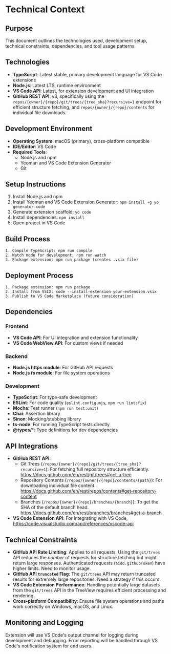 # Technical Context

## Purpose

This document outlines the technologies used, development setup, technical constraints, dependencies, and tool usage patterns.

## Technologies

- **TypeScript**: Latest stable, primary development language for VS Code extensions
- **Node.js**: Latest LTS, runtime environment
- **VS Code API**: Latest, for extension development and UI integration
- **GitHub REST API**: v3, specifically using the `repos/{owner}/{repo}/git/trees/{tree_sha}?recursive=1` endpoint for efficient structure fetching, and `repos/{owner}/{repo}/contents` for individual file downloads.

## Development Environment

- **Operating System**: macOS (primary), cross-platform compatible
- **IDE/Editor**: VS Code
- **Required Tools**:
  - Node.js and npm
  - Yeoman and VS Code Extension Generator
  - Git

## Setup Instructions

1. Install Node.js and npm
2. Install Yeoman and VS Code Extension Generator: `npm install -g yo generator-code`
3. Generate extension scaffold: `yo code`
4. Install dependencies: `npm install`
5. Open project in VS Code

## Build Process

```
1. Compile TypeScript: npm run compile
2. Watch mode for development: npm run watch
3. Package extension: npm run package (creates .vsix file)
```

## Deployment Process

```
1. Package extension: npm run package
2. Install from VSIX: code --install-extension your-extension.vsix
3. Publish to VS Code Marketplace (future consideration)
```

## Dependencies

### Frontend

- **VS Code API**: For UI integration and extension functionality
- **VS Code WebView API**: For custom views if needed

### Backend

- **Node.js https module**: For GitHub API requests
- **Node.js fs module**: For file system operations

### Development

- **TypeScript**: For type-safe development
- **ESLint**: For code quality (`eslint.config.mjs`, `npm run lint:fix`)
- **Mocha**: Test runner (`npm run test:unit`)
- **Chai**: Assertion library
- **Sinon**: Mocking/stubbing library
- **ts-node**: For running TypeScript tests directly
- **@types/***: Type definitions for dev dependencies

## API Integrations

- **GitHub REST API**:
  - Git Trees (`/repos/{owner}/{repo}/git/trees/{tree_sha}?recursive=1`): For fetching full repository structure efficiently. <https://docs.github.com/en/rest/git/trees#get-a-tree>
  - Repository Contents (`/repos/{owner}/{repo}/contents/{path}`): For downloading individual file content. <https://docs.github.com/en/rest/repos/contents#get-repository-content>
  - Branches (`/repos/{owner}/{repo}/branches/{branch}`): To get the SHA of the default branch head. <https://docs.github.com/en/rest/branches/branches#get-a-branch>
- **VS Code Extension API**: For integrating with VS Code, <https://code.visualstudio.com/api/references/vscode-api>

## Technical Constraints

- **GitHub API Rate Limiting**: Applies to all requests. Using the `git/trees` API reduces the *number* of requests for structure fetching but might return large responses. Authenticated requests (`aidd.githubToken`) have higher limits. Need to monitor usage.
- **GitHub API `truncated` Flag**: The `git/trees` API may return truncated results for extremely large repositories. Need a strategy if this occurs.
- **VS Code Extension Performance**: Handling potentially large datasets from the `git/trees` API in the TreeView requires efficient processing and rendering.
- **Cross-platform Compatibility**: Ensure file system operations and paths work correctly on Windows, macOS, and Linux.

## Monitoring and Logging

Extension will use VS Code's output channel for logging during development and debugging. Error reporting will be handled through VS Code's notification system for end users.
